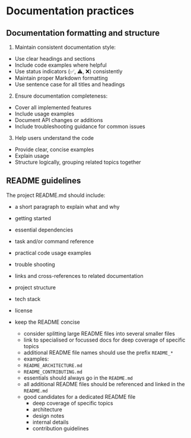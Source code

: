 # Documentation practices

##  Documentation formatting and structure

1. Maintain consistent documentation style:
  - Use clear headings and sections
  - Include code examples where helpful
  - Use status indicators (✅, ⚠️, ❌) consistently
  - Maintain proper Markdown formatting
  - Use sentence case for all titles and headings

2. Ensure documentation completeness:
  - Cover all implemented features
  - Include usage examples
  - Document API changes or additions
  - Include troubleshooting guidance for common issues

3. Help users understand the code
  - Provide clear, concise examples
  - Explain usage
  - Structure logically, grouping related topics together

## README guidelines

The project README.md should include:
  - a short paragraph to explain what and why
  - getting started
  - essential dependencies
  - task and/or command reference
  - practical code usage examples
  - trouble shooting
  - links and cross-references to related documentation
  - project structure
  - tech stack
  - license

- keep the README concise
  - consider splitting large README files into several smaller files
  - link to specialised or focussed docs for deep coverage of specific topics
  - additional README file names should use the prefix `README_*`
  - examples:
   - `README_ARCHITECTURE.md`
   - `README_CONTRIBUTING.md`
  - essentials should always go in the `README.md`
  - all additional README files should be referenced and linked in the `README.md`
  - good candidates for a dedicated README file
    - deep coverage of specific topics
    - architecture
    - design notes
    - internal details
    - contribution guidelines
